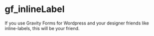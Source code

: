 gf_inlineLabel
==============

If you use Gravity Forms for Wordpress and your designer friends like inline-labels, this will be your friend.
